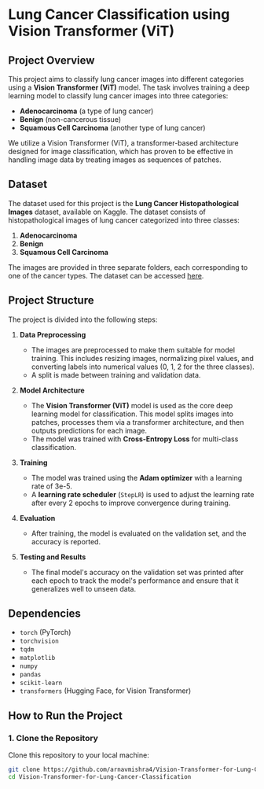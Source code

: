 # Lung Cancer Classification using Vision Transformer (ViT)

## Project Overview

This project aims to classify lung cancer images into different categories using a **Vision Transformer (ViT)** model. The task involves training a deep learning model to classify lung cancer images into three categories:

- **Adenocarcinoma** (a type of lung cancer)
- **Benign** (non-cancerous tissue)
- **Squamous Cell Carcinoma** (another type of lung cancer)

We utilize a Vision Transformer (ViT), a transformer-based architecture designed for image classification, which has proven to be effective in handling image data by treating images as sequences of patches.

## Dataset

The dataset used for this project is the **Lung Cancer Histopathological Images** dataset, available on Kaggle. The dataset consists of histopathological images of lung cancer categorized into three classes:

1. **Adenocarcinoma**
2. **Benign**
3. **Squamous Cell Carcinoma**

The images are provided in three separate folders, each corresponding to one of the cancer types. The dataset can be accessed [here](https://www.kaggle.com/datasets/rm1000/lung-cancer-histopathological-images).

## Project Structure

The project is divided into the following steps:

1. **Data Preprocessing**
    - The images are preprocessed to make them suitable for model training. This includes resizing images, normalizing pixel values, and converting labels into numerical values (0, 1, 2 for the three classes).
    - A split is made between training and validation data.

2. **Model Architecture**
    - The **Vision Transformer (ViT)** model is used as the core deep learning model for classification. This model splits images into patches, processes them via a transformer architecture, and then outputs predictions for each image.
    - The model was trained with **Cross-Entropy Loss** for multi-class classification.

3. **Training**
    - The model was trained using the **Adam optimizer** with a learning rate of 3e-5.
    - A **learning rate scheduler** (`StepLR`) is used to adjust the learning rate after every 2 epochs to improve convergence during training.

4. **Evaluation**
    - After training, the model is evaluated on the validation set, and the accuracy is reported. 

5. **Testing and Results**
    - The final model's accuracy on the validation set was printed after each epoch to track the model's performance and ensure that it generalizes well to unseen data.

## Dependencies

- `torch` (PyTorch)
- `torchvision`
- `tqdm`
- `matplotlib`
- `numpy`
- `pandas`
- `scikit-learn`
- `transformers` (Hugging Face, for Vision Transformer)

## How to Run the Project

### 1. Clone the Repository

Clone this repository to your local machine:

```bash
git clone https://github.com/arnavmishra4/Vision-Transformer-for-Lung-Cancer-Classification.git
cd Vision-Transformer-for-Lung-Cancer-Classification
